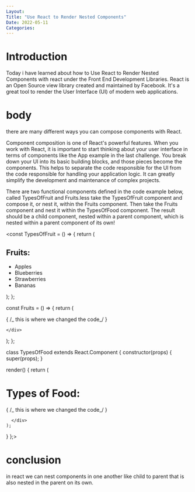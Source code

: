 ```yaml
---
Layout:
Title: "Use React to Render Nested Components"
Date: 2022-05-11
Categories:
---
```


# Introduction

Today i have learned about how to Use React to Render Nested Components with react
under the Front End Development Libraries.
React is an Open Source view library created and maintained by Facebook. It's a great tool to render the User Interface
(UI) of modern web applications.

# body

there are many different ways you can compose components with React.

Component composition is one of React's powerful features. When you work with React, it is important to start thinking about your user interface in terms of components like the App example in the last challenge. You break down your UI into its basic building blocks, and those pieces become the components. This helps to separate the code responsible for the UI from the code responsible for handling your application logic. It can greatly simplify the development and maintenance of complex projects.

There are two functional components defined in the code example below, called TypesOfFruit and Fruits.less take the TypesOfFruit component and compose it, or nest it, within the Fruits component. Then take the Fruits component and nest it within the TypesOfFood component. The result should be a child component, nested within a parent component, which is nested within a parent component of its own!

<const TypesOfFruit = () => {
return (
<div>
<h2>Fruits:</h2>
<ul>
<li>Apples</li>
<li>Blueberries</li>
<li>Strawberries</li>
<li>Bananas</li>
</ul>
</div>
);
};

const Fruits = () => {
return (
<div>
<TypesOfFruit /> { /_ this is where we changed the code_/ }

    </div>

);
};

class TypesOfFood extends React.Component {
constructor(props) {
super(props);
}

render() {
return (
<div>
<h1>Types of Food:</h1>

<Fruits /> { /_ this is where we changed the code_/ }

      </div>
    );

}
};>

# conclusion

in react we can nest components in one another like child to parent that is also nested in the parent on its own.
